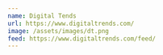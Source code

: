 ```yaml
---
name: Digital Tends
url: https://www.digitaltrends.com/
image: /assets/images/dt.png
feed: https://www.digitaltrends.com/feed/
---
```

